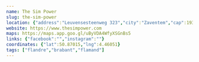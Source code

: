 ```yaml
---
name: The Sim Power
slug: the-sim-power
location: {"address":"Leuvensesteenweg 323","city":"Zaventem","cap":1932}
website: https://www.thesimpower.com
maps: https://maps.app.goo.gl/uByVDA4WfyXSGnBs5
links: {"facebook":"","instagram":""}
coordinates: {"lat":50.87015,"lng":4.46051}
tags: ["flandre","brabant","flamand"]
---
```

